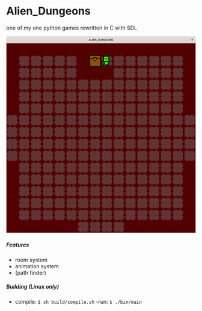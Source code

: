 # Alien_Dungeons
one of my one python games rewritten in C with SDL

![screenshot](https://github.com/Ztirom45/Alien_Dungeons/blob/main/screenshots/screenshot2.png)

##### Features

- room system
- animation system
- (path finder)


##### Building (Linux only)

- compile: `$ sh build/compile.sh`
-run: `$ ./bin/main`
